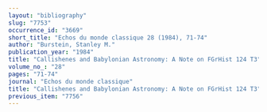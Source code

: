 ```yaml
---
layout: "bibliography"
slug: "7753"
occurrence_id: "3669"
short_title: "Echos du monde classique 28 (1984), 71-74"
author: "Burstein, Stanley M."
publication_year: "1984"
title: "Callishenes and Babylonian Astronomy: A Note on FGrHist 124 T3"
volume_no_: "28"
pages: "71-74"
journal: "Echos du monde classique"
title: "Callishenes and Babylonian Astronomy: A Note on FGrHist 124 T3"
previous_item: "7756"
---
```

